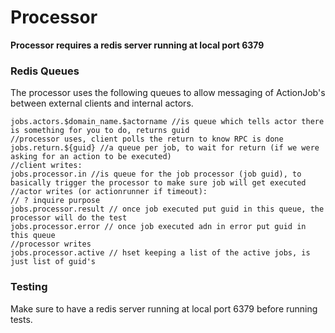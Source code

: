 # Processor

**Processor requires a redis server running at local port 6379**

### Redis Queues

The processor uses the following queues to allow messaging of ActionJob's between external clients and internal actors.

```golang
jobs.actors.$domain_name.$actorname //is queue which tells actor there is something for you to do, returns guid
//processor uses, client polls the return to know RPC is done
jobs.return.${guid} //a queue per job, to wait for return (if we were asking for an action to be executed)
//client writes:
jobs.processor.in //is queue for the job processor (job guid), to basically trigger the processor to make sure job will get executed
//actor writes (or actionrunner if timeout):
// ? inquire purpose
jobs.processor.result // once job executed put guid in this queue, the processor will do the test
jobs.processor.error // once job executed adn in error put guid in this queue
//processor writes
jobs.processor.active // hset keeping a list of the active jobs, is just list of guid's
```

### Testing

Make sure to have a redis server running at local port 6379 before running tests.

```

```
